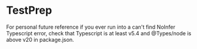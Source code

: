 # TestPrep

For personal future reference if you ever run into a can't find NoInfer Typescript error, check that Typescript is at least v5.4 and @Types/node is above v20 in package.json.